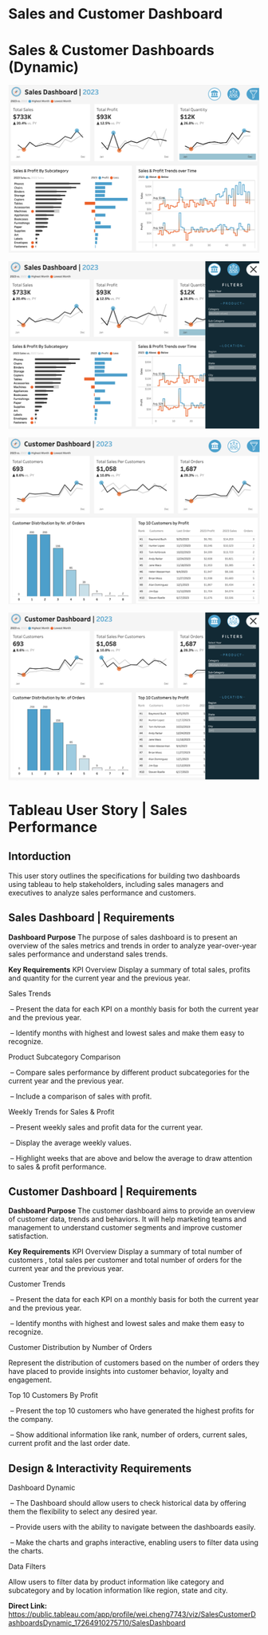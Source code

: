 # Sales and Customer Dashboard
# Sales & Customer Dashboards (Dynamic)


![Image Alt](https://github.com/chengwei0815/Sales-Dashboard/blob/main/demo-1.png?raw=true)

![Image Alt](https://github.com/chengwei0815/Sales-Dashboard/blob/bec10b40900d1541f5bbd09741da565d4bd6aa1f/demo-4.png)

![Image Alt](https://github.com/chengwei0815/Sales-Dashboard/blob/68812d96971ccf39165081c3236a2fea3a95dd81/demo-2.png)

![Image Alt](https://github.com/chengwei0815/Sales-Dashboard/blob/68812d96971ccf39165081c3236a2fea3a95dd81/demo-3.png)

# Tableau User Story | Sales Performance

## Intorduction
This user story outlines the specifications for building two dashboards using tableau to help stakeholders, including sales managers and executives to analyze sales performance and customers. 

## Sales Dashboard | Requirements
**Dashboard Purpose**
The purpose of sales dashboard is to present an overview of the sales metrics and trends in order to analyze year-over-year sales performance and understand sales trends.

**Key Requirements**
KPI Overview
Display a summary of total sales, profits and quantity for the current year and the previous year.

Sales Trends

 – Present the data for each KPI on a monthly basis for both the current year and the previous year.

 – Identify months with highest and lowest sales and make them easy to recognize.

Product Subcategory Comparison

 – Compare sales performance by different product subcategories for the current year and the previous year.

 – Include a comparison of sales with profit.

Weekly Trends for Sales & Profit

 – Present weekly sales and profit data for the current year.

 – Display the average weekly values.

 – Highlight weeks that are above and below the average to draw attention to sales & profit performance.


## Customer Dashboard | Requirements
**Dashboard Purpose**
The customer dashboard aims to provide an overview of customer data, trends and behaviors. It will help marketing teams and management to understand customer segments and improve customer satisfaction.

**Key Requirements**
KPI Overview
Display a summary of total number of customers , total sales per customer and total number of orders for the current year and the previous year.

Customer Trends

 – Present the data for each KPI on a monthly basis for both the current year and the previous year.

 – Identify months with highest and lowest sales and make them easy to recognize.

Customer Distribution by Number of Orders

Represent the distribution of customers based on the number of orders they have placed to provide insights into customer behavior, loyalty and engagement.

Top 10 Customers By Profit

 – Present the top 10 customers who have generated the highest profits for the company.

 – Show additional information like rank, number of orders, current sales, current profit and the last order date.

## Design & Interactivity Requirements
Dashboard Dynamic

 – The Dashboard should allow users to check historical data by offering them the flexibility to select any desired year.

 – Provide users with the ability to navigate between the dashboards easily.

 – Make the charts and graphs interactive, enabling users to filter data using the charts.

Data Filters

Allow users to filter data by product information like category and subcategory and by location information like region, state and city.

**Direct Link:**
https://public.tableau.com/app/profile/wei.cheng7743/viz/SalesCustomerDashboardsDynamic_17264910275710/SalesDashboard
